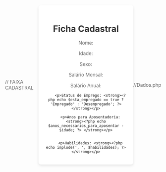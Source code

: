 // FAIXA CADASTRAL
<?php


require 'constantes.php';
include 'dados.php';
require 'functions.php';



   
?>

<!-- estrutura HTML pro CSS -->
<!DOCTYPE html>
<html lang="en">
<head>
    <meta charset="UTF-8">
    <meta name="viewport" content="width=device-width, initial-scale=1.0">
    <title>Document</title>
</head>
<body>
    <!DOCTYPE html>
<html lang="pt-br">
<head>
<meta charset="UTF-8">
<meta name="viewport" content="width=device-width, initial-scale=1.0">
<title>Explorando Variáveis em PHP</title>
<style>
                          /* css */
body{
display: flex;
justify-content: center;
align-items: center;
height: 100vh;
margin: 0;
}
.container{
display: flex;
justify-content: center;
align-items: center;
height: 100%;
}
.card{
background: #fff;
border-radius: 8px;
box-shadow: 0 4px 8px rgba(0, 0, 0, 0.1);
padding: 20px;
max-width: 400px;
text-align: center;
}
h1{
color: #333;
}
p{
color: #666;
font-size: 1.1em;
}
strong{
color: #000;
}
</style>
</head>

<body>
    <!-- FICHA CADASTRAL -->
    <div class="container">
    <div class="card">
        <h1>Ficha Cadastral</h1>
        <p>Nome: <strong><?php echo $nome; ?> </strong></p>
        <p>Idade: <strong><?php echo $idade;?> </strong></p>
        <p>Sexo: <strong><?php echo $sexo; ?> </strong></p>
        <p>Salário Mensal: <strong><?php echo number_format($salario_Mensal, 2, ',', '.'); ?> </strong></p>
        <p>Salário Anual: <strong><?php echo CalcularSalarioAnual($salario_Mensal) ; ?></strong></p>

        <p>Status de Emprego: <strong><?php echo $esta_empregado == true ? 'Empregado' : 'Desempregado'; ?> </strong></p>

        <p>Anos para Aposentadoria: <strong><?php echo $anos_necessarios_para_aposentar - $idade; ?> </strong></p>


        <p>Habilidades: <strong><?php echo implode(', ', $habilidades); ?> </strong></p>

</div>
</div>
</body>
</html>
</body>
</html>

















//Dados.php

<?php 


$nome = 'Matheus';
$idade = 18;
$sexo = 'Masculino';
$salario_Mensal = 2210.30;
$esta_empregado = true;
$habilidades = [
    'php', 'javaScript', 'html', 'css'
];

$anos_necessarios_para_aposentar = $sexo == 'M' ? IDADE_APOSENTADORIA_MASCULINA : IDADE_APOSENTADORIA_FEMENINA;

$situacao_emprego = $esta_empregado == true ? 'Empregado' : 'Desempregado';



// FUNCTION.PHP

<?php 

// Calculo do Salario Anual

/**
 * Uma função para descobrir o salario anual
 * 
 * @param float $salario_Mensal Um calculo para q o salario mensal, descubra o salario anual no caso * 12;
 * @param float $salarioAnual Resultado do salario anual
 * 
 * @return float retorna o salario anual
 */
function CalcularSalarioAnual(float $salario_Mensal) : string  {
    $tercoDeFerias = $salario_Mensal / 3;
    $salarioAnual = ($salario_Mensal * 13) + $tercoDeFerias;
    return convertNumberToBrl($salarioAnual);
};

// Quantos anos faltam para se aposentar


// Transformar um Numero, em valor monetário;

/**
 * Transforma os numeros para modo normal Brasileiro
 * 
 * @param float $number valor numerico
 * @return string $valor monetario
 */
function convertNumberToBrl(float $number) : string {
   return  number_format($number, 2, ',', '.');
}



//CONSTANTES.PHP

<?php

// Criando uma constante;
// Uma constante sempre vai possuir letras maisculas
// nunca vai ter seu valor alterado
// Não se redefini uma constante


define('IDADE_APOSENTADORIA_MASCULINA',65);
define('IDADE_APOSENTADORIA_FEMENINA',62);



